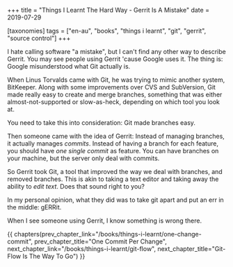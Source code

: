 +++
title = "Things I Learnt The Hard Way - Gerrit Is A Mistake"
date = 2019-07-29

[taxonomies]
tags = ["en-au", "books", "things i learnt", "git", "gerrit", "source control"]
+++

I hate calling software "a mistake", but I can't find any other way to
describe Gerrit. You may see people using Gerrit 'cause Google uses it. The
thing is: Google misunderstood what Git actually is.

<!-- more -->

When Linus Torvalds came with Git, he was trying to mimic another system,
BitKeeper. Along with some improvements over CVS and SubVersion, Git made
really easy to create and merge branches, something that was either
almost-not-supported or slow-as-heck, depending on which tool you look at.

You need to take this into consideration: Git made branches easy.

Then someone came with the idea of Gerrit: Instead of managing branches, it
actually manages _commits_. Instead of having a branch for each feature, you
should have _one single commit_ as feature. You can have branches on your
machine, but the server only deal with commits.

So Gerrit took Git, a tool that improved the way we deal with branches, and
removed branches. This is akin to taking a text editor and taking away the
ability to _edit text_. Does that sound right to you?

In my personal opinion, what they did was to take git apart and put an err in
the middle: gERRit.

When I see someone using Gerrit, I know something is wrong there.

{{ chapters(prev_chapter_link="/books/things-i-learnt/one-change-commit", prev_chapter_title="One Commit Per Change", next_chapter_link="/books/things-i-learnt/git-flow", next_chapter_title="Git-Flow Is The Way To Go") }}
